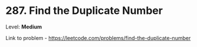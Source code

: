 # 287. Find the Duplicate Number

Level: **Medium**

Link to problem - https://leetcode.com/problems/find-the-duplicate-number
